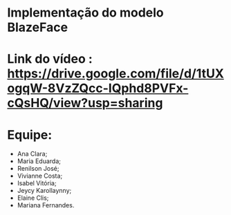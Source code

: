 # Implementação do modelo BlazeFace
# Link do vídeo : https://drive.google.com/file/d/1tUXogqW-8VzZQcc-IQphd8PVFx-cQsHQ/view?usp=sharing
# Equipe:
- Ana Clara; 
- Maria Eduarda; 
- Renilson José;
- Vivianne Costa; 
- Isabel Vitória;
- Jeycy Karollaynny;
- Elaine Clis; 
- Mariana Fernandes. 
